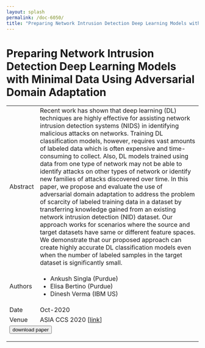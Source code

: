 ```yaml
---
layout: splash
permalink: /doc-6050/
title: "Preparing Network Intrusion Detection Deep Learning Models with Minimal Data Using Adversarial Domain Adaptation"
---
```


# Preparing Network Intrusion Detection Deep Learning Models with Minimal Data Using Adversarial Domain Adaptation

<table>
    <tbody>
    <tr>
        <td>Abstract</td>
        <td>Recent work has shown that deep learning (DL) techniques are highly effective for assisting network intrusion detection systems (NIDS) in identifying malicious attacks on networks. Training DL classification models, however, requires vast amounts of labeled data which is often expensive and time-consuming to collect. Also, DL models trained using data from one type of network may not be able to identify attacks on other types of network or identify new families of attacks discovered over time. In this paper, we propose and evaluate the use of adversarial domain adaptation to address the problem of scarcity of labeled training data in a dataset by transferring knowledge gained from an existing network intrusion detection (NID) dataset. Our approach works for scenarios where the source and target datasets have same or different feature spaces. We demonstrate that our proposed approach can create highly accurate DL classification models even when the number of labeled samples in the target dataset is significantly small.</td>
    </tr>
    <tr>
        <td>Authors</td>
        <td>
            <ul>
                <li>Ankush Singla (Purdue)</li>
                <li>Elisa Bertino (Purdue)</li>
                <li>Dinesh Verma (IBM US)</li>
            </ul>
        </td>
    </tr>
    <tr>
        <td>Date</td>
        <td>Oct-2020</td>
    </tr>
    <tr>
        <td>Venue</td>
        <td>ASIA CCS 2020 [<a href="https://dl.acm.org/doi/10.1145/3320269.3384718">link</a>]</td>
    </tr>
        <tr>
            <td colspan="2">
                <form method="get" action="https://dl.acm.org/doi/10.1145/3320269.3384718">
                    <button type="submit">download paper</button>
                </form>
            </td>
        </tr>
    </tbody>
</table>
